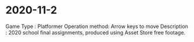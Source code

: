 # 2020-11-2
Game Type : Platformer
Operation method: Arrow keys to move
Description : 2020 school final assignments, produced using Asset Store free footage.
